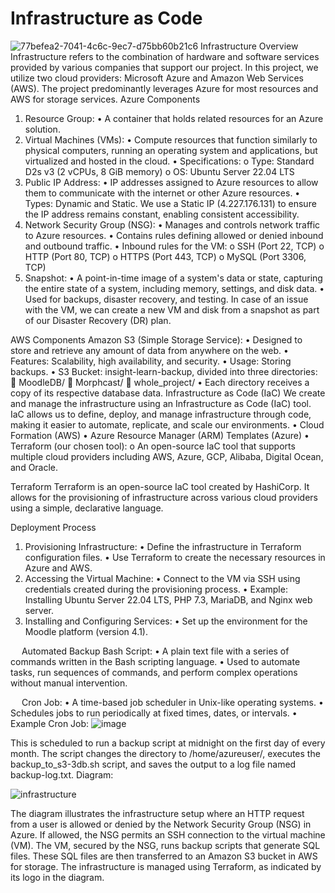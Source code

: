 # Infrastructure as Code 
![77befea2-7041-4c6c-9ec7-d75bb60b21c6](https://github.com/AMMA02/IaC/assets/131775951/9bae5a8f-c181-4a15-99a8-c1642dd1401b)
Infrastructure Overview
Infrastructure refers to the combination of hardware and software services provided by various companies that support our project. In this project, we utilize two cloud providers: Microsoft Azure and Amazon Web Services (AWS). The project predominantly leverages Azure for most resources and AWS for storage services.
Azure Components
1.	Resource Group:
•	A container that holds related resources for an Azure solution.
2.	Virtual Machines (VMs):
•	Compute resources that function similarly to physical computers, running an operating system and applications, but virtualized and hosted in the cloud.
•	Specifications:
o	Type: Standard D2s v3 (2 vCPUs, 8 GiB memory)
o	OS: Ubuntu Server 22.04 LTS
3.	Public IP Address:
•	IP addresses assigned to Azure resources to allow them to communicate with the internet or other Azure resources.
•	Types: Dynamic and Static. We use a Static IP (4.227.176.131) to ensure the IP address remains constant, enabling consistent accessibility.
4.	Network Security Group (NSG):
•	Manages and controls network traffic to Azure resources.
•	Contains rules defining allowed or denied inbound and outbound traffic.
•	Inbound rules for the VM:
o	SSH (Port 22, TCP)
o	HTTP (Port 80, TCP)
o	HTTPS (Port 443, TCP)
o	MySQL (Port 3306, TCP)
5.	Snapshot:
•	A point-in-time image of a system's data or state, capturing the entire state of a system, including memory, settings, and disk data.
•	Used for backups, disaster recovery, and testing. In case of an issue with the VM, we can create a new VM and disk from a snapshot as part of our Disaster Recovery (DR) plan.

AWS Components
Amazon S3 (Simple Storage Service):
•	Designed to store and retrieve any amount of data from anywhere on the web.
•	Features: Scalability, high availability, and security.
•	Usage: Storing backups.
•	S3 Bucket: insight-learn-backup, divided into three directories:
	MoodleDB/
	Morphcast/
	whole_project/
•	Each directory receives a copy of its respective database data.
Infrastructure as Code (IaC)
We create and manage the infrastructure using an Infrastructure as Code (IaC) tool. IaC allows us to define, deploy, and manage infrastructure through code, making it easier to automate, replicate, and scale our environments.
•	Cloud Formation (AWS)
•	Azure Resource Manager (ARM) Templates (Azure)
•	Terraform (our chosen tool):
o	An open-source IaC tool that supports multiple cloud providers including AWS, Azure, GCP, Alibaba, Digital Ocean, and Oracle.

Terraform
Terraform is an open-source IaC tool created by HashiCorp. It allows for the provisioning of infrastructure across various cloud providers using a simple, declarative language.



Deployment Process
1.	Provisioning Infrastructure:
•	Define the infrastructure in Terraform configuration files.
•	Use Terraform to create the necessary resources in Azure and AWS.
2.	Accessing the Virtual Machine:
•	Connect to the VM via SSH using credentials created during the provisioning process.
•	Example: Installing Ubuntu Server 22.04 LTS, PHP 7.3, MariaDB, and Nginx web server.
3.	Installing and Configuring Services:
•	Set up the environment for the Moodle platform (version 4.1).

 
Automated Backup
Bash Script:
•	A plain text file with a series of commands written in the Bash scripting language.
•	Used to automate tasks, run sequences of commands, and perform complex operations without manual intervention.



 
Cron Job: 
•	A time-based job scheduler in Unix-like operating systems.
•	Schedules jobs to run periodically at fixed times, dates, or intervals.
•	Example Cron Job:
![image](https://github.com/AMMA02/IaC/assets/131775951/ed3e8622-76ed-4158-b17c-dcdced21f96d)


This is scheduled to run a backup script at midnight on the first day of every month. The script changes the directory to /home/azureuser/, executes the backup_to_s3-3db.sh script, and saves the output to a log file named backup-log.txt.
Diagram:





![infrastructure](https://github.com/AMMA02/IaC/assets/131775951/2ee88c40-51d4-48ff-a837-d377a18ccc15)





The diagram illustrates the infrastructure setup where an HTTP request from a user is allowed or denied by the Network Security Group (NSG) in Azure. If allowed, the NSG permits an SSH connection to the virtual machine (VM). The VM, secured by the NSG, runs backup scripts that generate SQL files. These SQL files are then transferred to an Amazon S3 bucket in AWS for storage. The infrastructure is managed using Terraform, as indicated by its logo in the diagram.

